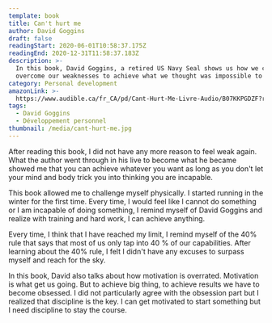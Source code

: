 ```yaml
---
template: book
title: Can't hurt me
author: David Goggins
draft: false
readingStart: 2020-06-01T10:58:37.175Z
readingEnd: 2020-12-31T11:58:37.183Z
description: >-
  In this book, David Goggins, a retired US Navy Seal shows us how we can
  overcome our weaknesses to achieve what we thought was impossible to do.
category: Personal development
amazonLink: >-
  https://www.audible.ca/fr_CA/pd/Cant-Hurt-Me-Livre-Audio/B07KKPGDZF?ref=a_library_t_c5_libItem_&pf_rd_p=a00014e8-d2ee-472f-a5f3-837e4e395ee4&pf_rd_r=MZE04VV62V735B0AXY3V
tags:
  - David Goggins
  - Développement personnel
thumbnail: /media/cant-hurt-me.jpg
---
```

After reading this book, I did not have any more reason to feel weak again. What the author went through in his live to become what he became showed me that you can achieve whatever you want as long as you don't let your mind and body trick you into thinking you are incapable.

This book allowed me to challenge myself physically. I started running in the winter for the first time. Every time, I would feel like I cannot do something or I am incapable of doing something, I remind myself of David Goggins and realize with training and hard work, I can achieve anything.

Every time, I think that I have reached my limit, I remind myself of the 40% rule that says that most of us only tap into 40 % of our capabilities. After learning about the 40% rule, I felt I didn't have any excuses to surpass myself and reach for the sky.

In this book, David also talks about how motivation is overrated. Motivation is what get us going. But to achieve big thing, to achieve results we have to become obsessed. I did not particularly agree with the obsession part but I realized that discipline is the key. I can get motivated to start something but I need discipline to stay the course.
